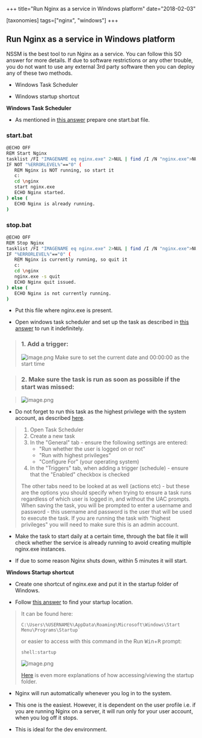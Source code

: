+++
title="Run Nginx as a service in Windows platform"
date="2018-02-03"

[taxonomies]
tags=["nginx", "windows"]
+++
## Run Nginx as a service in Windows platform


NSSM is the best tool to run Nginx as a service. You can follow this SO answer for more details.
If due to software restrictions or any other trouble, you do not want to use any external 3rd party software then you can deploy any of these two methods.

* Windows Task Scheduler

* Windows startup shortcut

**Windows Task Scheduler**

* As mentioned in [this answer](https://stackoverflow.com/a/39802422/5014656) prepare one start.bat file.

### start.bat

```bash
@ECHO OFF
REM Start Nginx
tasklist /FI "IMAGENAME eq nginx.exe" 2>NUL | find /I /N "nginx.exe">NUL
IF NOT "%ERRORLEVEL%"=="0" (
   REM Nginx is NOT running, so start it
   c:
   cd \nginx
   start nginx.exe
   ECHO Nginx started.
) else (
   ECHO Nginx is already running.
)
```

### stop.bat

```bash
@ECHO OFF
REM Stop Nginx
tasklist /FI "IMAGENAME eq nginx.exe" 2>NUL | find /I /N "nginx.exe">NUL
IF "%ERRORLEVEL%"=="0" (
   REM Nginx is currently running, so quit it
   c:
   cd \nginx
   nginx.exe -s quit
   ECHO Nginx quit issued.
) else (
   ECHO Nginx is not currently running.
)
```

* Put this file where nginx.exe is present.

* Open windows task scheduler and set up the task as described in [this answer](https://superuser.com/a/403597/467698) to run it indefinitely.

> ### 1. Add a trigger: 
> 
> ![image.png](https://cdn.hashnode.com/res/hashnode/image/upload/v1629636047855/wMsFOF2gV.png)
> Make sure to set the current date and 00:00:00 as the start time

> ### 2. Make sure the task is run as soon as possible if the start was missed: 

> ![image.png](https://cdn.hashnode.com/res/hashnode/image/upload/v1629636097369/UUuBxbh24.png)

* Do not forget to run this task as the highest privilege with the system account, as described [here](https://superuser.com/a/770439/467698).

> 1. Open Task Scheduler
> 2. Create a new task
> 3. In the "General" tab - ensure the following settings are entered:
>     - "Run whether the user is logged on or not"
>     - "Run with highest privileges"
>     - "Configure For" (your operating system)
> 4. In the "Triggers" tab, when adding a trigger (schedule) - ensure that the "Enabled" checkbox is checked
> 
> The other tabs need to be looked at as well (actions etc) - but these are the options you should specify when trying to ensure a task runs regardless of which user is logged in, and without the UAC prompts.  
> When saving the task, you will be prompted to enter a username and password - this username and password is the user that will be used to execute the task.  If you are running the task with "highest privileges" you will need to make sure this is an admin account.

* Make the task to start daily at a certain time, through the bat file it will check whether the service is already running to avoid creating multiple nginx.exe instances.

* If due to some reason Nginx shuts down, within 5 minutes it will start.

**Windows Startup shortcut**

* Create one shortcut of nginx.exe and put it in the startup folder of Windows.

* Follow [this answer](https://superuser.com/a/489778/467698) to find your startup location.

> It can be found here:
> ``` 
> C:\Users\%USERNAME%\AppData\Roaming\Microsoft\Windows\Start Menu\Programs\Startup`
> ```
> or easier to access with this command in the Run <kbd>Win</kbd>+<kbd>R</kbd> prompt:
> ```
> shell:startup
> ```
> ![image.png](https://cdn.hashnode.com/res/hashnode/image/upload/v1629636447317/PHDbdxpDg.png)
> 
> [Here](http://www.addictivetips.com/windows-tips/where-is-startup-folder-how-to-edit-startup-items-in-windows-8/) is even more explanations of how accessing/viewing the startup folder.

* Nginx will run automatically whenever you log in to the system.

* This one is the easiest. However, it is dependent on the user profile i.e. if you are running Nginx on a server, it will run only for your user account, when you log off it stops.

* This is ideal for the dev environment.